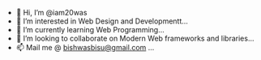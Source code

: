 - 👋 Hi, I’m @iam20was
- 👀 I’m interested in Web Design and Developmentt...
- 🌱 I’m currently learning Web Programming...
- 💞️ I’m looking to collaborate on Modern Web frameworks and libraries...
- 📫 Mail me @ bishwasbisu@gmail.com ...

<!---
iam20was/iam20was is a ✨ special ✨ repository because its `README.md` (this file) appears on your GitHub profile.
You can click the Preview link to take a look at your changes.
--->
